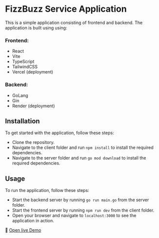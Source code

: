 # FizzBuzz Service Application

This is a simple application consisting of frontend and backend. The application is built using using: 

### Frontend:
- React
- Vite
- TypeScript
- TailwindCSS
- Vercel (deployment)

### Backend:
- GoLang
- Gin
- Render (deployment)

## Installation
To get started with the application, follow these steps:

- Clone the repository.
- Navigate to the client folder and run `npm install` to install the required dependencies.
- Navigate to the server folder and run `go mod download` to install the required dependencies.

## Usage
To run the application, follow these steps:

- Start the backend server by running `go run main.go` from the server folder.
- Start the frontend server by running `npm run dev` from the client folder.
- Open your browser and navigate to `localhost:3000` to see the application in action.

🔗 [Open live Demo](https://fizzbuzz-service-client-javier-gongora.vercel.app)
